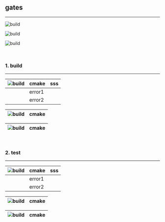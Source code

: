 ## __gates__
---
  ![build](https://img.shields.io/badge/build-100%25-green)
  
  ![build](https://img.shields.io/badge/build-100%25-green)
  
  ![build](https://img.shields.io/badge/build-100%25-green)

<br>

### __1. build__
---

|![build](https://img.shields.io/badge/--red) | cmake | sss
|-|-|-
||error1
||error2

![build](https://img.shields.io/badge/--green) | cmake 
-|-

![build](https://img.shields.io/badge/--green)| cmake
-|-

<br/>

### __2. test__
---
|![build](https://img.shields.io/badge/--red) | cmake | sss
|-|-|-
||error1
||error2


![build](https://img.shields.io/badge/--green) | cmake 
-|-

![build](https://img.shields.io/badge/--green)| cmake
-|-

 